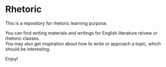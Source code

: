 # Rhetoric
This is a repository for rhetoric learning purpose.

You can find writing materials and writings for English literature reivew or rhetoric classes.\
You may also get inspiration about how to write or approach a topic, which should be interesting.

Enjoy!
